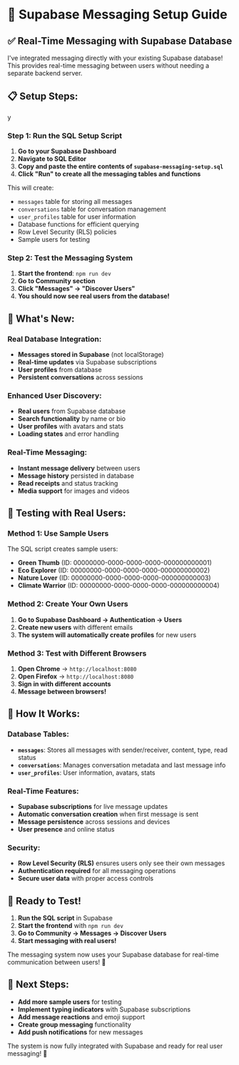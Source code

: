 # 🚀 Supabase Messaging Setup Guide

## ✅ **Real-Time Messaging with Supabase Database**

I've integrated messaging directly with your existing Supabase database! This provides real-time messaging between users without needing a separate backend server.

## 📋 **Setup Steps:**
y 
### **Step 1: Run the SQL Setup Script**

1. **Go to your Supabase Dashboard**
2. **Navigate to SQL Editor**
3. **Copy and paste the entire contents of `supabase-messaging-setup.sql`**
4. **Click "Run" to create all the messaging tables and functions**

This will create:
- `messages` table for storing all messages
- `conversations` table for conversation management
- `user_profiles` table for user information
- Database functions for efficient querying
- Row Level Security (RLS) policies
- Sample users for testing

### **Step 2: Test the Messaging System**

1. **Start the frontend**: `npm run dev`
2. **Go to Community section**
3. **Click "Messages" → "Discover Users"**
4. **You should now see real users from the database!**

## 🎯 **What's New:**

### **Real Database Integration:**
- **Messages stored in Supabase** (not localStorage)
- **Real-time updates** via Supabase subscriptions
- **User profiles** from database
- **Persistent conversations** across sessions

### **Enhanced User Discovery:**
- **Real users** from Supabase database
- **Search functionality** by name or bio
- **User profiles** with avatars and stats
- **Loading states** and error handling

### **Real-Time Messaging:**
- **Instant message delivery** between users
- **Message history** persisted in database
- **Read receipts** and status tracking
- **Media support** for images and videos

## 🧪 **Testing with Real Users:**

### **Method 1: Use Sample Users**
The SQL script creates sample users:
- **Green Thumb** (ID: 00000000-0000-0000-0000-000000000001)
- **Eco Explorer** (ID: 00000000-0000-0000-0000-000000000002)
- **Nature Lover** (ID: 00000000-0000-0000-0000-000000000003)
- **Climate Warrior** (ID: 00000000-0000-0000-0000-000000000004)

### **Method 2: Create Your Own Users**
1. **Go to Supabase Dashboard → Authentication → Users**
2. **Create new users** with different emails
3. **The system will automatically create profiles** for new users

### **Method 3: Test with Different Browsers**
1. **Open Chrome** → `http://localhost:8080`
2. **Open Firefox** → `http://localhost:8080`
3. **Sign in with different accounts**
4. **Message between browsers!**

## 🔧 **How It Works:**

### **Database Tables:**
- **`messages`**: Stores all messages with sender/receiver, content, type, read status
- **`conversations`**: Manages conversation metadata and last message info
- **`user_profiles`**: User information, avatars, stats

### **Real-Time Features:**
- **Supabase subscriptions** for live message updates
- **Automatic conversation creation** when first message is sent
- **Message persistence** across sessions and devices
- **User presence** and online status

### **Security:**
- **Row Level Security (RLS)** ensures users only see their own messages
- **Authentication required** for all messaging operations
- **Secure user data** with proper access controls

## 🎉 **Ready to Test!**

1. **Run the SQL script** in Supabase
2. **Start the frontend** with `npm run dev`
3. **Go to Community → Messages → Discover Users**
4. **Start messaging with real users!**

The messaging system now uses your Supabase database for real-time communication between users! 🚀

## 📝 **Next Steps:**

- **Add more sample users** for testing
- **Implement typing indicators** with Supabase subscriptions
- **Add message reactions** and emoji support
- **Create group messaging** functionality
- **Add push notifications** for new messages

The system is now fully integrated with Supabase and ready for real user messaging! 🎯
